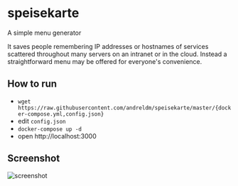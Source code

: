 # speisekarte
A simple menu generator

It saves people remembering IP addresses or hostnames of services scattered throughout many servers on an intranet or in the cloud.
Instead a straightforward menu may be offered for everyone's convenience.

## How to run
- `wget https://raw.githubusercontent.com/andreldm/speisekarte/master/{docker-compose.yml,config.json}`
- edit `config.json`
- `docker-compose up -d`
- open http://localhost:3000

## Screenshot

![screenshot](https://user-images.githubusercontent.com/599565/136643301-d07d6ffb-759b-4d3e-abfd-c94ba9d35545.png)
